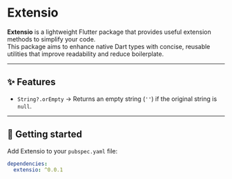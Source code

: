 # Extensio

**Extensio** is a lightweight Flutter package that provides useful extension methods to simplify your code.  
This package aims to enhance native Dart types with concise, reusable utilities that improve readability and reduce boilerplate.

---

## ✨ Features

- `String?.orEmpty` → Returns an empty string (`''`) if the original string is `null`.

---

## 🚀 Getting started

Add Extensio to your `pubspec.yaml` file:

```yaml
dependencies:
  extensio: ^0.0.1